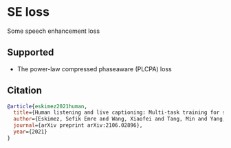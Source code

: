 # SE loss
Some speech enhancement loss

## Supported
- The power-law compressed phaseaware (PLCPA) loss


## Citation

```BibTex
@article{eskimez2021human,
  title={Human listening and live captioning: Multi-task training for speech enhancement},
  author={Eskimez, Sefik Emre and Wang, Xiaofei and Tang, Min and Yang, Hemin and Zhu, Zirun and Chen, Zhuo and Wang, Huaming and Yoshioka, Takuya},
  journal={arXiv preprint arXiv:2106.02896},
  year={2021}
}
```
